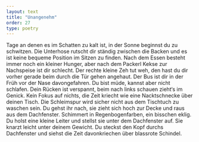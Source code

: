 ```yaml
---
layout: text
title: "Unangenehm"
order: 27
type: poetry
---
```


Tage an denen es im Schatten zu kalt ist, in der Sonne beginnst du zu schwitzen.
Die Unterhose rutscht dir ständig zwischen die Backen und es ist keine bequeme Position im Sitzen zu finden.
Nach dem Essen besteht immer noch ein kleiner Hunger, aber nach dem Packerl Kekse zur Nachspeise ist dir schlecht.
Der rechte kleine Zeh tut weh, den hast du dir vorher gerade beim durch die Tür gehen angehaut.
Der Bus ist dir in der Früh vor der Nase davongefahren.
Du bist müde, kannst aber nicht schlafen.
Dein Rücken ist verspannt, beim nach links schauen zieht‘s im Genick.
Kein Fokus auf nichts, die Zeit kriecht wie eine Nacktschnecke über deinen Tisch.
Die Schleimspur wird sicher nicht aus dem Tischtuch zu waschen sein.
Du gehst ihr nach, sie zieht sich hoch zur Decke und raus aus dem Dachfenster.
Schimmert in Regenbogenfarben, ein bisschen eklig.
Du holst eine kleine Leiter und stellst sie unter dem Dachfenster auf.
Sie knarzt leicht unter deinem Gewicht.
Du steckst den Kopf durchs Dachfenster und siehst die Zeit davonkriechen über blassrote Schindel.
